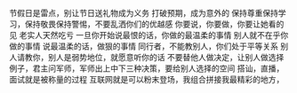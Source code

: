 节假日是雷点，别让节日送礼物成为义务
	打破预期，成为意外的
保持尊重保持学习，保持敬畏保持警惕，不要乱洒你们的优越感
你要说，你要做，你要让她看的见
	老实人天然吃亏
一旦你开始说最恨的话，你做的最温柔的事情
	别人就不在乎你做的事情
说最温柔的话，做狠的事情
同行者，不能教别人，你们处于平等关系
	别人请教你，别人是弱势地位，就愿意听你的话
不要替他人做决定，让别人做选择
	例子，君主问军师，军师出上中下三种决策，要给别人选择的空间
搭讪，直播，面试就是被称量的过程
互联网就是可以粉末登场，我组合拼接我最精彩的地方，